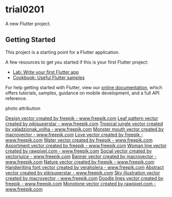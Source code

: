 # trial0201

A new Flutter project.

## Getting Started

This project is a starting point for a Flutter application.

A few resources to get you started if this is your first Flutter project:

- [Lab: Write your first Flutter app](https://flutter.dev/docs/get-started/codelab)
- [Cookbook: Useful Flutter samples](https://flutter.dev/docs/cookbook)

For help getting started with Flutter, view our
[online documentation](https://flutter.dev/docs), which offers tutorials,
samples, guidance on mobile development, and a full API reference.


photo attribution

<a href="https://www.freepik.com/vectors/design">Design vector created by freepik - www.freepik.com</a>
<a href='https://www.freepik.com/vectors/leaf-pattern'>Leaf pattern vector created by pikisuperstar - www.freepik.com</a>
<a href='https://www.freepik.com/vectors/tropical-jungle'>Tropical jungle vector created by valadzionak_volha - www.freepik.com</a>
<a href='https://www.freepik.com/vectors/monster-mouth'>Monster mouth vector created by macrovector - www.freepik.com</a>
<a href='https://www.freepik.com/vectors/love'>Love vector created by freepik - www.freepik.com</a>
<a href='https://www.freepik.com/vectors/water'>Water vector created by freepik - www.freepik.com</a>
<a href='https://www.freepik.com/vectors/assortment'>Assortment vector created by freepik - www.freepik.com</a>
<a href='https://www.freepik.com/vectors/woman-line'>Woman line vector created by rawpixel.com - www.freepik.com</a>
<a href='https://www.freepik.com/vectors/social'>Social vector created by vectorjuice - www.freepik.com</a>
<a href='https://www.freepik.com/vectors/banner'>Banner vector created by macrovector - www.freepik.com</a>
<a href='https://www.freepik.com/vectors/nature'>Nature vector created by freepik - www.freepik.com</a>
<a href='https://www.freepik.com/vectors/handwriting-font'>Handwriting font vector created by veraholera - www.freepik.com</a>
<a href='https://www.freepik.com/vectors/abstract'>Abstract vector created by pikisuperstar - www.freepik.com</a>
<a href='https://www.freepik.com/vectors/sky-illustration'>Sky illustration vector created by macrovector - www.freepik.com</a>
<a href='https://www.freepik.com/vectors/doodle-lines'>Doodle lines vector created by freepik - www.freepik.com</a>
<a href='https://www.freepik.com/vectors/monotone'>Monotone vector created by rawpixel.com - www.freepik.com</a>








